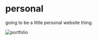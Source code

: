# personal
 going to be a little personal website thing.
 
![portfolio](https://github.com/nathanielhowe97/portfolio/assets/130931122/db235573-ee07-4d01-aefa-8fe6e887bec6)
